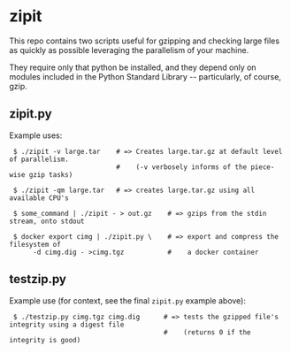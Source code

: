 # zipit

This repo contains two scripts useful for gzipping and checking large files 
as quickly as possible leveraging the parallelism of your machine.

They require only that python be installed, and they depend only on modules
included in the Python Standard Library -- particularly, of course, gzip.

## zipit.py

Example uses:

```
 $ ./zipit -v large.tar    # => Creates large.tar.gz at default level of parallelism.
                           #    (-v verbosely informs of the piece-wise gzip tasks)

 $ ./zipit -qm large.tar   # => creates large.tar.gz using all available CPU's

 $ some_command | ./zipit - > out.gz    # => gzips from the stdin stream, onto stdout

 $ docker export cimg | ./zipit.py \    # => export and compress the filesystem of
      -d cimg.dig - >cimg.tgz           #    a docker container
```

## testzip.py

Example use (for context, see the final `zipit.py` example above):

```
 $ ./testzip.py cimg.tgz cimg.dig      # => tests the gzipped file's integrity using a digest file
                                       #    (returns 0 if the integrity is good)
```
